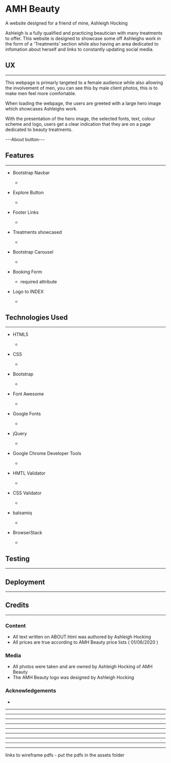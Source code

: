 # AMH Beauty
 A website designed for a friend of mine, Ashleigh Hocking

Ashleigh is a fully qualified and practicing beautician with many treatments to offer.
This website is designed to showcase some off Ashleighs work in the form of a 'Treatments'
section while also having an area dedicated to infomation about herself and links to constantly
updating social media. 

## UX
---
This webpage is primarly targeted to a female audience while also allowing the involvement
of men, you can see this by male client photos, this is to make men feel more comfortable.

When loading the webpage, the users are greeted with a large hero image which showcases 
Ashleighs work.

With the presentation of the hero image, the selected fonts, text, colour scheme and logo, users get a clear indication that they are
on a page dedicated to beauty treatments.

---About button--- 

## Features
---

- Bootstrap Navbar

   - 

- Explore Button 

   -

- Footer Links

   -

- Treatments showcased

   -

- Bootstrap Carousel 

   -

- Booking Form 

   - required attribute

- Logo to INDEX

   -

## Technologies Used
---
- HTML5

   -

- CSS

   -

- Bootstrap 

   -

- Font Awesome 

   -

- Google Fonts 

   -

- jQuery 

   -

- Google Chrome Developer Tools

   -

- HMTL Validator 

   -

- CSS Validator

   -

- balsamiq

   -

- BrowserStack

   -

## Testing
---


## Deployment
---

## Credits
---
### Content
- All text written on ABOUT.html was authored by Ashleigh Hocking
- All prices are true according to AMH Beauty price lists ( 01/06/2020 )
### Media
- All photos were taken and are owned by Ashleigh Hocking of AMH Beauty
- The AMH Beauty logo was designed by Ashleigh Hocking

### Acknowledgements

-
---
---
---
---
---
---
---
---
---
links to wireframe pdfs - put the pdfs in the assets folder
